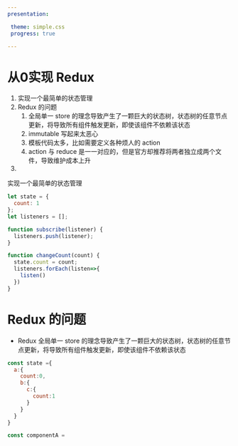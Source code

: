 ```yaml
---
presentation:

 theme: simple.css
 progress: true

---
```



<!-- slide -->
# 从0实现 Redux 
1. 实现一个最简单的状态管理
2. Redux 的问题
   1. 全局单一 store 的理念导致产生了一颗巨大的状态树，状态树的任意节点更新，将导致所有组件触发更新，即使该组件不依赖该状态
   2. immutable 写起来太恶心
   3. 模板代码太多，比如需要定义各种烦人的 action
   4. action 与 reduce 是一一对应的，但是官方却推荐将两者独立成两个文件，导致维护成本上升
3. 
<!-- slide -->
实现一个最简单的状态管理
```js
let state = {
  count: 1
};
let listeners = [];

function subscribe(listener) {
  listeners.push(listener);
}

function changeCount(count) {
  state.count = count;
  listeners.forEach(listen=>{
    listen()
  })
}
```
<!-- slide -->
# Redux 的问题

<!-- slide -->
 - Redux 全局单一 store 的理念导致产生了一颗巨大的状态树，状态树的任意节点更新，将导致所有组件触发更新，即使该组件不依赖该状态
```js
const state ={
  a:{
    count:0,
    b:{
      c:{
        count:1
      }
    }
  }
}

const componentA =


```
